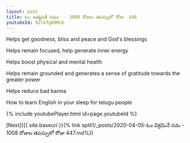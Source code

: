 ```yaml
---
layout: post
title: ఓం ఆత్మవతే నమః  - 1008 రోజుల తపస్సులో రోజు  446
youtubeId: 92lkfgO9McE
---
```

 
 
Helps get goodness, bliss and peace and God's blessings
 
Helps remain focused, help generate inner energy 
 
Helps boost physical and mental health 
 
Helps remain grounded and generates a sense of gratitude towards the greater power 
 
Helps reduce bad karma
 
How to learn English in your sleep for telugu people
 
 
 
 


{% include youtubePlayer.html id=page.youtubeId %}
 
[Next]({{ site.baseurl }}{% link split1/_posts/2020-04-05-ఓం విక్రమినే నమ  - 1008 రోజుల తపస్సులో రోజు  447.md%})
 
